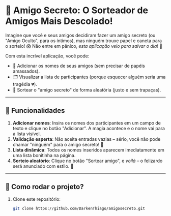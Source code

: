 # 🎁 Amigo Secreto: O Sorteador de Amigos Mais Descolado!

Imagine que você e seus amigos decidiram fazer um amigo secreto (ou "Amigo Oculto", para os íntimos), mas ninguém trouxe papel e caneta para o sorteio! 😱 Não entre em pânico, *esta aplicação veio para salvar o dia!* 🚀

Com esta incrível aplicação, você pode:
- 📝 Adicionar os nomes de seus amigos (sem precisar de papéis amassados).
- 🗂️ Visualizar a lista de participantes (porque esquecer alguém seria uma tragédia 💔).
- 🎲 Sortear o "amigo secreto" de forma aleatória (justo e sem trapaças).

---

## 🌟 Funcionalidades

1. **Adicionar nomes**: Insira os nomes dos participantes em um campo de texto e clique no botão "Adicionar". A magia acontece e o nome vai para a lista visível.
2. **Validação esperta**: Não aceita entradas vazias – sério, você não pode chamar "ninguém" para o amigo secreto! 🚫
3. **Lista dinâmica**: Todos os nomes inseridos aparecem imediatamente em uma lista bonitinha na página.
4. **Sorteio aleatório**: Clique no botão "Sortear amigo", e *voilà* – o felizardo será anunciado com estilo. 🥳

---

## 🚀 Como rodar o projeto?

1. Clone este repositório:
   ```bash
   git clone https://github.com/DarkenThiago/amigosecreto.git
